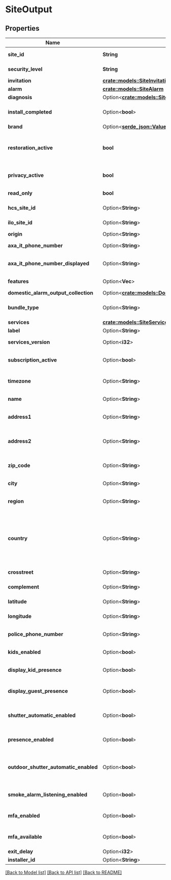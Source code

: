 # SiteOutput

## Properties

Name | Type | Description | Notes
------------ | ------------- | ------------- | -------------
**site_id** | **String** | Site identifier. | 
**security_level** | **String** | Site security level. | 
**invitation** | [**crate::models::SiteInvitationOutput**](SiteInvitationOutput.md) |  | 
**alarm** | [**crate::models::SiteAlarm**](SiteAlarm.md) |  | 
**diagnosis** | Option<[**crate::models::SiteDiagnosis**](SiteDiagnosis.md)> |  | [optional]
**install_completed** | Option<**bool**> | Install completed flag. | [optional]
**brand** | Option<[**serde_json::Value**](.md)> | Brand. | [optional]
**restoration_active** | **bool** | Is a Plug configuration currently being backed up? | 
**privacy_active** | **bool** | Privacy current status. | 
**read_only** | **bool** | Read only status. | 
**hcs_site_id** | Option<**String**> | HCS site identifier. | [optional]
**ilo_site_id** | Option<**String**> | ILO site identifier. | [optional]
**origin** | Option<**String**> | Site origin. | [optional]
**axa_it_phone_number** | Option<**String**> | Axa IT phone number. | [optional]
**axa_it_phone_number_displayed** | Option<**String**> | Axa IT phone number formatted. | [optional]
**features** | Option<**Vec<String>**> | Features enabled. | [optional]
**domestic_alarm_output_collection** | Option<[**crate::models::DomesticAlarmOutputCollection**](DomesticAlarmOutputCollection.md)> |  | [optional]
**bundle_type** | Option<**String**> | Bundle type for  ILO. | [optional][default to Home]
**services** | [**crate::models::SiteServicesOutput**](SiteServicesOutput.md) |  | 
**label** | Option<**String**> | Site label. | [optional]
**services_version** | Option<**i32**> | Site Services Version. | [optional]
**subscription_active** | Option<**bool**> | Is site subscription active. | [optional]
**timezone** | Option<**String**> | Timezone of the site location. | [optional]
**name** | Option<**String**> | Name of the site location. | [optional]
**address1** | Option<**String**> | Address of the site location. | [optional]
**address2** | Option<**String**> | Address complement of the site location. | [optional]
**zip_code** | Option<**String**> | Post code of the site location. | [optional]
**city** | Option<**String**> | City of the site location. | [optional]
**region** | Option<**String**> | Region/State of the site location. | [optional]
**country** | Option<**String**> | Country code of the site location (uppercase two-letter ISO-3166-1 alpha-2 code). | [optional]
**crosstreet** | Option<**String**> | Cross street details. | [optional]
**complement** | Option<**String**> | Address complement. | [optional]
**latitude** | Option<**String**> | Address latitude. | [optional]
**longitude** | Option<**String**> | Address longitude. | [optional]
**police_phone_number** | Option<**String**> | Police phone number of the site area. | [optional]
**kids_enabled** | Option<**bool**> | Enable KIDS feature. | [optional]
**display_kid_presence** | Option<**bool**> | Display presence for Kids. | [optional]
**display_guest_presence** | Option<**bool**> | Display presence for guests. | [optional]
**shutter_automatic_enabled** | Option<**bool**> | Enable automatic shutter (for cameras). | [optional]
**presence_enabled** | Option<**bool**> | Enable user presence display. | [optional]
**outdoor_shutter_automatic_enabled** | Option<**bool**> | Disabled surveillance on disarm (for cameras). | [optional]
**smoke_alarm_listening_enabled** | Option<**bool**> | Enable smoke alarm detection. | [optional]
**mfa_enabled** | Option<**bool**> | Enable Myfox Around. | [optional]
**mfa_available** | Option<**bool**> | Myfox Around  Feature. | [optional]
**exit_delay** | Option<**i32**> |  | [optional]
**installer_id** | Option<**String**> | Installer Id. | [optional]

[[Back to Model list]](../README.md#documentation-for-models) [[Back to API list]](../README.md#documentation-for-api-endpoints) [[Back to README]](../README.md)


